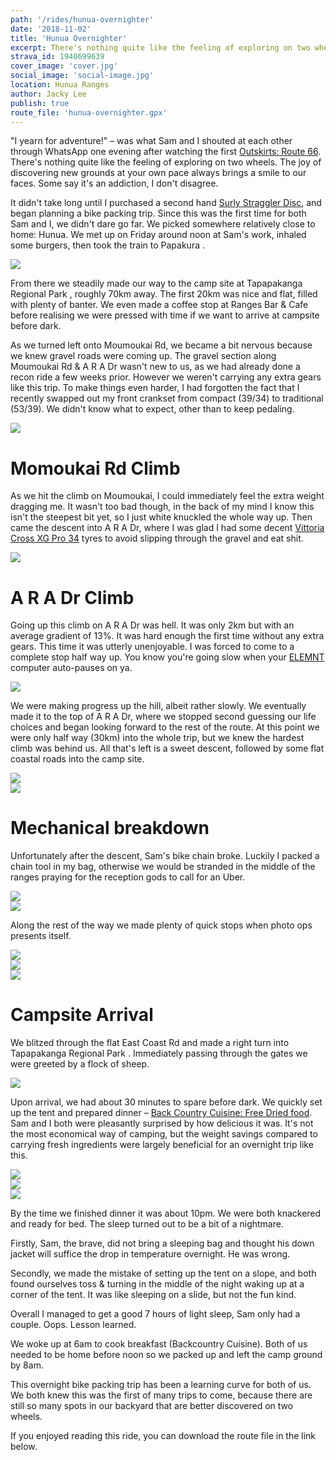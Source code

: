 ```yaml
---
path: '/rides/hunua-overnighter'
date: '2018-11-02'
title: 'Hunua Overnighter'
excerpt: There's nothing quite like the feeling of exploring on two wheels. The joy of discovering new grounds at your own pace always brings a smile to our faces. Some say it's an addiction, I don't disagree.
strava_id: 1940699639
cover_image: 'cover.jpg'
social_image: 'social-image.jpg'
location: Hunua Ranges
author: Jacky Lee
publish: true
route_file: 'hunua-overnighter.gpx'
---
```


"I yearn for adventure!" – was what Sam and I shouted at each other through WhatsApp one evening after watching the first [Outskirts: Route 66](https://www.youtube.com/watch?v=Dh25fH5diwQ). There's nothing quite like the feeling of exploring on two wheels. The joy of discovering new grounds at your own pace always brings a smile to our faces. Some say it's an addiction, I don't disagree.

It didn't take long until I purchased a second hand [Surly Straggler Disc](https://surlybikes.com/bikes/straggler), and began planning a bike packing trip. Since this was the first time for both Sam and I, we didn't dare go far. We picked somewhere relatively close to home: Hunua. We met up on Friday around noon at Sam's work, inhaled some burgers, then took the <marker-link label="A" lat="-37.064982" lng="174.945096" zoom="15">train to Papakura </marker-link>.

<div>
<image-zoom caption="On the Southern line en route to Papakura."><img src='IMG_0171.jpg'/></image-zoom>
</div>

From there we steadily made our way to the camp site at <marker-link label="B" lat="-36.972674" lng="175.253317" zoom="15">Tapapakanga Regional Park </marker-link>, roughly 70km away. The first 20km was nice and flat, filled with plenty of banter. We even made a coffee stop at <marker-link lat="-37.082379" lng="175.072498" zoom="15" label="C">Ranges Bar & Cafe</marker-link> before realising we were pressed with time if we want to arrive at campsite before dark.

As we turned left onto Moumoukai Rd, we became a bit nervous because we knew gravel roads were coming up. The gravel section along Moumoukai Rd & A R A Dr wasn't new to us, as we had already done a recon ride a few weeks prior. However we weren't carrying any extra gears like this trip. To make things even harder, I had forgotten the fact that I recently swapped out my front crankset from compact (39/34) to traditional (53/39). We didn't know what to expect, other than to keep pedaling.

<div>
<image-zoom caption="I had a Surly 24-Pack Rack to carry the tent + dry bag of food + extra clothes."><img src="IMG_0245.jpg"/></image-zoom>
</div>

# Momoukai Rd Climb

As we hit the climb on Moumoukai, I could immediately feel the extra weight dragging me. It wasn't too bad though, in the back of my mind I know this isn't the steepest bit yet, so I just white knuckled the whole way up. Then came the descent into A R A Dr, where I was glad I had some decent [Vittoria Cross XG Pro 34](https://www.bikeradar.com/road/gear/category/components/tyres/road/product/review-vittoria-cross-xg-pro-tyre-12-46757/) tyres to avoid slipping through the gravel and eat shit.

<div>
<image-zoom caption="Do a skid, bro."><img src="IMG_0249.jpg"/></image-zoom>
</div>

# A R A Dr Climb

Going up this climb on A R A Dr was hell. It was only 2km but with an average gradient of 13%. It was hard enough the first time without any extra gears. This time it was utterly unenjoyable. I was forced to come to a complete stop half way up. You know you're going slow when your [ELEMNT](https://au.wahoofitness.com/devices/bike-computers/gps-bike-computer-elemnt) computer auto-pauses on ya.

<div>
<image-zoom caption="12% gradient was a lot harder with extra weight."><img src="01.jpg"/></image-zoom>
</div>

We were making progress up the hill, albeit rather slowly. We eventually made it to the top of A R A Dr, where we stopped second guessing our life choices and began looking forward to the rest of the route. At this point we were only half way (30km) into the whole trip, but we knew the hardest climb was behind us. All that's left is a sweet descent, followed by some flat coastal roads into the camp site.

<div>
<image-zoom caption="Which way? That way."><img src="IMG_0258.jpg"/></image-zoom>
</div>

<div>
<image-zoom caption="We took a breather at the top, feeling relieved the toughest climb was over."><img src="IMG_0261.jpg"/></image-zoom>
</div>

# Mechanical breakdown

Unfortunately after the descent, Sam's bike chain broke. Luckily I packed a chain tool in my bag, otherwise we would be stranded in the middle of the ranges praying for the reception gods to call for an Uber.

<div>
<image-zoom caption="Sam's bike chain broke."><img src="IMG_0282.jpg"/></image-zoom>
</div>

<div>
<image-zoom caption="Sam's bike chain broke."><img src="cover.jpg"/></image-zoom>
</div>

Along the rest of the way we made plenty of quick stops when photo ops presents itself.

<div>
<image-zoom caption="Blink and you might just miss it."><img src="IMG_0338.jpg"/></image-zoom>
</div>

<div>
<image-zoom caption="The light game was very strong along this stretch of gravel roads."><img src="IMG_0294.jpg"/></image-zoom>
</div>

<div>
<image-zoom caption="Neck-breaking view around the corner."><img src="IMG_0326.jpg"/></image-zoom>
</div>

# Campsite Arrival

We blitzed through the flat East Coast Rd and made a <marker-link lat="-36.983723" lng="175.248806" label="D" zoom="15">right turn into Tapapakanga Regional Park </marker-link>. Immediately passing through the gates we were greeted by a flock of sheep.

<div>
<image-zoom caption="A peaceful section before arriving at the campgrounds, we were welcomed by a flock of sheep."><img src="IMG_0220.jpg"/></image-zoom>
</div>

Upon arrival, we had about 30 minutes to spare before dark. We quickly set up the tent and prepared dinner – [Back Country Cuisine: Free Dried food](https://backcountrycuisine.co.nz/). Sam and I both were pleasantly surprised by how delicious it was. It's not the most economical way of camping, but the weight savings compared to carrying fresh ingredients were largely beneficial for an overnight trip like this.

<div>
<image-zoom caption="We finally made it to the camp site, with 30 minutes to spare before dark."><img src="IMG_0350.jpg"/></image-zoom>
</div>

<div>
<image-zoom caption="Gascooker + Camping cups + Back Country Cuisine = delicious nomnoms."><img src="IMG_0360.jpg"/></image-zoom>
</div>

<div>
<image-zoom caption="We set up our tent next to a majestic looking tree."><img src="IMG_0356.jpg"/></image-zoom>
</div>

By the time we finished dinner it was about 10pm. We were both knackered and ready for bed. The sleep turned out to be a bit of a nightmare.

Firstly, Sam, the brave, did not bring a sleeping bag and thought his down jacket will suffice the drop in temperature overnight. He was wrong.

Secondly, we made the mistake of setting up the tent on a slope, and both found ourselves toss & turning in the middle of the night waking up at a corner of the tent. It was like sleeping on a slide, but not the fun kind.

Overall I managed to get a good 7 hours of light sleep, Sam only had a couple. Oops. Lesson learned.

We woke up at 6am to cook breakfast (Backcountry Cuisine). Both of us needed to be home before noon so we packed up and left the camp ground by 8am.

This overnight bike packing trip has been a learning curve for both of us. We both knew this was the first of many trips to come, because there are still so many spots in our backyard that are better discovered on two wheels.

If you enjoyed reading this ride, you can download the route file in the link below.

